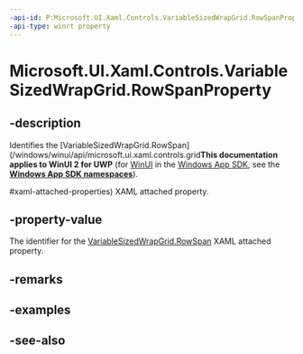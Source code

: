 ```yaml
---
-api-id: P:Microsoft.UI.Xaml.Controls.VariableSizedWrapGrid.RowSpanProperty
-api-type: winrt property
---
```


<!-- Property syntax
public Windows.UI.Xaml.DependencyProperty RowSpanProperty { get; }
-->

# Microsoft.UI.Xaml.Controls.VariableSizedWrapGrid.RowSpanProperty

## -description
Identifies the [VariableSizedWrapGrid.RowSpan](/windows/winui/api/microsoft.ui.xaml.controls.grid**This documentation applies to WinUI 2 for UWP** (for [WinUI](/windows/apps/winui/winui3/) in the [Windows App SDK](/windows/apps/windows-app-sdk/), see the **[Windows App SDK namespaces](/windows/windows-app-sdk/api/winrt/)**).

#xaml-attached-properties) XAML attached property.

## -property-value
The identifier for the [VariableSizedWrapGrid.RowSpan](/windows/winui/api/microsoft.ui.xaml.controls.grid#xaml-attached-properties) XAML attached property.

## -remarks

## -examples

## -see-also
